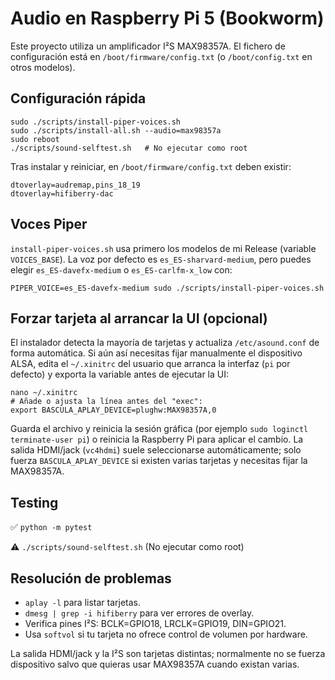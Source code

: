# Audio en Raspberry Pi 5 (Bookworm)

Este proyecto utiliza un amplificador I²S MAX98357A. El fichero de configuración
está en `/boot/firmware/config.txt` (o `/boot/config.txt` en otros modelos).

## Configuración rápida

```
sudo ./scripts/install-piper-voices.sh
sudo ./scripts/install-all.sh --audio=max98357a
sudo reboot
./scripts/sound-selftest.sh   # No ejecutar como root
```

Tras instalar y reiniciar, en `/boot/firmware/config.txt` deben existir:

```
dtoverlay=audremap,pins_18_19
dtoverlay=hifiberry-dac
```

## Voces Piper

`install-piper-voices.sh` usa primero los modelos de mi Release (variable
`VOICES_BASE`). La voz por defecto es `es_ES-sharvard-medium`, pero puedes
elegir `es_ES-davefx-medium` o `es_ES-carlfm-x_low` con:

```
PIPER_VOICE=es_ES-davefx-medium sudo ./scripts/install-piper-voices.sh
```

## Forzar tarjeta al arrancar la UI (opcional)

El instalador detecta la mayoría de tarjetas y actualiza `/etc/asound.conf` de
forma automática. Si aún así necesitas fijar manualmente el dispositivo ALSA,
edita el `~/.xinitrc` del usuario que arranca la interfaz (`pi` por defecto) y
exporta la variable antes de ejecutar la UI:

```
nano ~/.xinitrc
# Añade o ajusta la línea antes del "exec":
export BASCULA_APLAY_DEVICE=plughw:MAX98357A,0
```

Guarda el archivo y reinicia la sesión gráfica (por ejemplo
`sudo loginctl terminate-user pi`) o reinicia la Raspberry Pi para aplicar el
cambio. La salida HDMI/jack (`vc4hdmi`) suele seleccionarse automáticamente; solo
fuerza `BASCULA_APLAY_DEVICE` si existen varias tarjetas y necesitas fijar la
MAX98357A.

## Testing

✅ `python -m pytest`

⚠️ `./scripts/sound-selftest.sh` (No ejecutar como root)

## Resolución de problemas

- `aplay -l` para listar tarjetas.
- `dmesg | grep -i hifiberry` para ver errores de overlay.
- Verifica pines I²S: BCLK=GPIO18, LRCLK=GPIO19, DIN=GPIO21.
- Usa `softvol` si tu tarjeta no ofrece control de volumen por hardware.

La salida HDMI/jack y la I²S son tarjetas distintas; normalmente no se fuerza
dispositivo salvo que quieras usar MAX98357A cuando existan varias.

